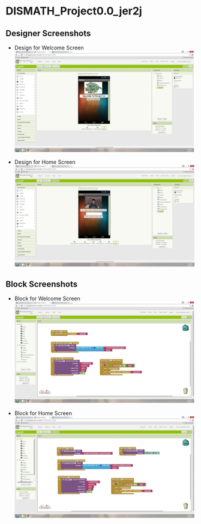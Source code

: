 # DISMATH_Project0.0_jer2j

## Designer Screenshots
- Design for Welcome Screen
![ScreenShot](Welcome.png)

- Design for Home Screen
![ScreenShot](Screen1.png)

## Block Screenshots
- Block for Welcome Screen
![ScreenShot](Welcome.block.png)

- Block for Home Screen
![ScreenShot](screen1block.png)
